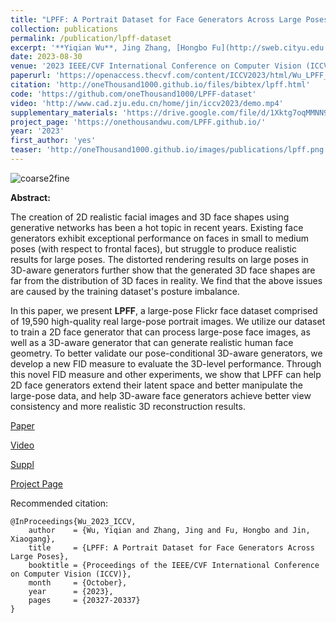 ```yaml
---
title: "LPFF: A Portrait Dataset for Face Generators Across Large Poses"
collection: publications
permalink: /publication/lpff-dataset
excerpt: '**Yiqian Wu**, Jing Zhang, [Hongbo Fu](http://sweb.cityu.edu.hk/hongbofu/publications.html), [Xiaogang Jin](http://www.cad.zju.edu.cn/home/jin)'
date: 2023-08-30
venue: '2023 IEEE/CVF International Conference on Computer Vision (ICCV)'
paperurl: 'https://openaccess.thecvf.com/content/ICCV2023/html/Wu_LPFF_A_Portrait_Dataset_for_Face_Generators_Across_Large_Poses_ICCV_2023_paper.html'
citation: 'http://oneThousand1000.github.io/files/bibtex/lpff.html'
code: 'https://github.com/oneThousand1000/LPFF-dataset'
video: 'http://www.cad.zju.edu.cn/home/jin/iccv2023/demo.mp4'
supplementary_materials: 'https://drive.google.com/file/d/1Xktg7oqMMNN9hqGYva3BBTJoux17y2SR/view?usp=sharing'
project_page: 'https://onethousandwu.com/LPFF.github.io/'
year: '2023'
first_author: 'yes'
teaser: 'http://oneThousand1000.github.io/images/publications/lpff.png'
---
```

![coarse2fine](http://oneThousand1000.github.io/images/publications/lpff.png)

<b>Abstract:</b>

The creation of 2D realistic facial images and 3D face shapes using generative networks has been a hot topic in recent years. Existing face generators exhibit exceptional performance on faces in small to medium poses (with respect to frontal faces), but struggle to produce realistic results for large poses. The distorted rendering results on large poses in 3D-aware generators further show that the generated 3D face shapes are far from the distribution of 3D faces in reality. We find that the above issues are caused by the training dataset's posture imbalance.

In this paper, we present **LPFF**, a large-pose Flickr face dataset comprised of 19,590 high-quality real large-pose portrait images. We utilize our dataset to train a 2D face generator that can process large-pose face images, as well as a 3D-aware generator that can generate realistic human face geometry. To better validate our pose-conditional 3D-aware generators, we develop a new FID measure to evaluate the 3D-level performance. Through this novel FID measure and other experiments, we show that LPFF can help 2D face generators extend their latent space and better manipulate the large-pose data, and help 3D-aware face generators achieve better view consistency and more realistic 3D reconstruction results.



[Paper](https://openaccess.thecvf.com/content/ICCV2023/html/Wu_LPFF_A_Portrait_Dataset_for_Face_Generators_Across_Large_Poses_ICCV_2023_paper.html) 

[Video](http://www.cad.zju.edu.cn/home/jin/iccv2023/demo.mp4) 

[Suppl](https://drive.google.com/file/d/1Xktg7oqMMNN9hqGYva3BBTJoux17y2SR/view?usp=sharing) 

[Project Page](https://onethousandwu.com/LPFF.github.io/)



Recommended citation: 
```
@InProceedings{Wu_2023_ICCV,
    author    = {Wu, Yiqian and Zhang, Jing and Fu, Hongbo and Jin, Xiaogang},
    title     = {LPFF: A Portrait Dataset for Face Generators Across Large Poses},
    booktitle = {Proceedings of the IEEE/CVF International Conference on Computer Vision (ICCV)},
    month     = {October},
    year      = {2023},
    pages     = {20327-20337}
}
```
